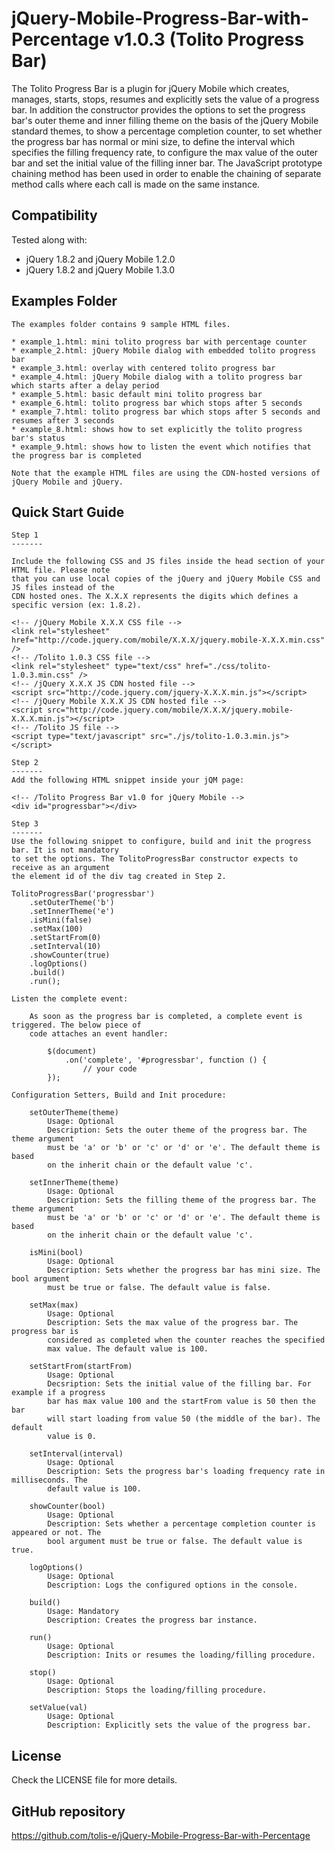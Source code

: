 # jQuery-Mobile-Progress-Bar-with-Percentage v1.0.3 (Tolito Progress Bar)

The Tolito Progress Bar is a plugin for jQuery Mobile which creates, manages, starts, stops, resumes and explicitly 
sets the value of a progress bar. In addition the constructor provides the options to set the progress bar's outer 
theme and inner filling theme on the basis of the jQuery Mobile standard themes, to show a percentage completion 
counter, to set whether the progress bar has normal or mini size, to define the interval which specifies the filling 
frequency rate, to configure the max value of the outer bar and set the initial value of the filling inner bar. The 
JavaScript prototype chaining method has been used in order to enable the chaining of separate method calls where 
each call is made on the same instance. 

## Compatibility

   Tested along with:
   
   * jQuery 1.8.2 and jQuery Mobile 1.2.0
   * jQuery 1.8.2 and jQuery Mobile 1.3.0

## Examples Folder
	
	The examples folder contains 9 sample HTML files.
    
    * example_1.html: mini tolito progress bar with percentage counter
    * example_2.html: jQuery Mobile dialog with embedded tolito progress bar
    * example_3.html: overlay with centered tolito progress bar
    * example_4.html: jQuery Mobile dialog with a tolito progress bar which starts after a delay period
    * example_5.html: basic default mini tolito progress bar
    * example_6.html: tolito progress bar which stops after 5 seconds
    * example_7.html: tolito progress bar which stops after 5 seconds and resumes after 3 seconds
    * example_8.html: shows how to set explicitly the tolito progress bar's status
    * example_9.html: shows how to listen the event which notifies that the progress bar is completed
    
    Note that the example HTML files are using the CDN-hosted versions of jQuery Mobile and jQuery.

## Quick Start Guide
	
	Step 1
	-------

	Include the following CSS and JS files inside the head section of your HTML file. Please note 
	that you can use local copies of the jQuery and jQuery Mobile CSS and JS files instead of the
	CDN hosted ones. The X.X.X represents the digits which defines a specific version (ex: 1.8.2).
	
	<!-- /jQuery Mobile X.X.X CSS file -->
	<link rel="stylesheet" href="http://code.jquery.com/mobile/X.X.X/jquery.mobile-X.X.X.min.css" />
	<!-- /Tolito 1.0.3 CSS file -->
	<link rel="stylesheet" type="text/css" href="./css/tolito-1.0.3.min.css" />
	<!-- /jQuery X.X.X JS CDN hosted file -->
	<script src="http://code.jquery.com/jquery-X.X.X.min.js"></script>
	<!-- /jQuery Mobile X.X.X JS CDN hosted file -->
	<script src="http://code.jquery.com/mobile/X.X.X/jquery.mobile-X.X.X.min.js"></script>
	<!-- /Tolito JS file -->
	<script type="text/javascript" src="./js/tolito-1.0.3.min.js"></script>

	Step 2
	-------
	Add the following HTML snippet inside your jQM page:
	
	<!-- /Tolito Progress Bar v1.0 for jQuery Mobile -->
	<div id="progressbar"></div>
	
	Step 3
	-------
	Use the following snippet to configure, build and init the progress bar. It is not mandatory 
	to set the options. The TolitoProgressBar constructor expects to receive as an argument 
	the element id of the div tag created in Step 2.
	
	TolitoProgressBar('progressbar')
		.setOuterTheme('b')
		.setInnerTheme('e')
		.isMini(false)
		.setMax(100)
		.setStartFrom(0)
		.setInterval(10)
		.showCounter(true)
		.logOptions()
		.build()
		.run();

    Listen the complete event:

        As soon as the progress bar is completed, a complete event is triggered. The below piece of 
        code attaches an event handler:

            $(document)
                .on('complete', '#progressbar', function () {
                    // your code
            });
	
	Configuration Setters, Build and Init procedure:
	
		setOuterTheme(theme)
			Usage: Optional
			Description: Sets the outer theme of the progress bar. The theme argument
			must be 'a' or 'b' or 'c' or 'd' or 'e'. The default theme is based
			on the inherit chain or the default value 'c'.
			
		setInnerTheme(theme)
			Usage: Optional
			Description: Sets the filling theme of the progress bar. The theme argument
			must be 'a' or 'b' or 'c' or 'd' or 'e'. The default theme is based
			on the inherit chain or the default value 'c'.
		
		isMini(bool)
			Usage: Optional
			Description: Sets whether the progress bar has mini size. The bool argument
			must be true or false. The default value is false.
			
		setMax(max)
			Usage: Optional
			Description: Sets the max value of the progress bar. The progress bar is
			considered as completed when the counter reaches the specified
			max value. The default value is 100.
			
		setStartFrom(startFrom)
			Usage: Optional
			Decsription: Sets the initial value of the filling bar. For example if a progress
			bar has max value 100 and the startFrom value is 50 then the bar
			will start loading from value 50 (the middle of the bar). The default
			value is 0.
		
		setInterval(interval)
			Usage: Optional
			Description: Sets the progress bar's loading frequency rate in milliseconds. The 
			default value is 100.
			
		showCounter(bool)
			Usage: Optional
			Description: Sets whether a percentage completion counter is appeared or not. The
			bool argument must be true or false. The default value is true.
		
		logOptions()
			Usage: Optional
			Description: Logs the configured options in the console.
			
		build()
			Usage: Mandatory
			Description: Creates the progress bar instance.
			
		run()
			Usage: Optional
			Description: Inits or resumes the loading/filling procedure.
			
		stop()
			Usage: Optional
			Description: Stops the loading/filling procedure.

		setValue(val)
			Usage: Optional
			Description: Explicitly sets the value of the progress bar.

## License

Check the LICENSE file for more details.

## GitHub repository

https://github.com/tolis-e/jQuery-Mobile-Progress-Bar-with-Percentage
